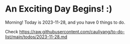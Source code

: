 # An Exciting Day Begins! :)

Morning! Today is 2023-11-28, and you have 0 things to do.

Check https://raw.githubusercontent.com/cauliyang/to-do-list/main/todos/2023-11-28.md